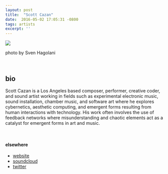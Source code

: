 ```yaml
---
layout: post
title:  "Scott Cazan"
date:  2016-05-02 17:05:31 -0800
tags: artists
excerpt: ''
---
```


![]({{site.url}}/assets/scott-cazan-performing.jpg)

photo by Sven Hagolani

<br/>


## bio
Scott Cazan is a Los Angeles based composer, performer, creative coder, and sound artist working in fields such as experimental electronic music, sound installation, chamber music, and software art where he explores cybernetics, aesthetic computing, and emergent forms resulting from human interactions with technology. His work often involves the use of feedback networks where misunderstanding and chaotic elements act as a catalyst for emergent forms in art and music.

<br/>


#### elsewhere

* [website](http://www.scottcazan.com/)
* [soundcloud](https://soundcloud.com/scottcazan)
* [twitter](https://twitter.com/scazan)
